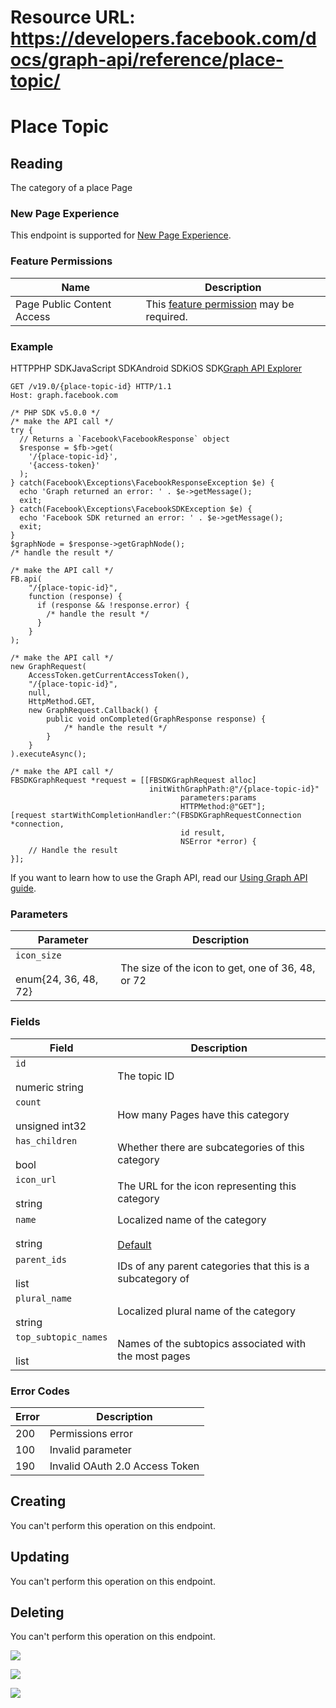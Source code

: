# Resource URL: https://developers.facebook.com/docs/graph-api/reference/place-topic/
Place Topic
===========

Reading
-------

The category of a place Page

### New Page Experience

This endpoint is supported for [New Page Experience](https://developers.facebook.com/docs/pages/new-pages-experience/).

### Feature Permissions

| Name | Description |
| --- | --- |
| Page Public Content Access | This [feature permission](https://developers.facebook.com/docs/apps/review/feature/) may be required. |

### Example

HTTPPHP SDKJavaScript SDKAndroid SDKiOS SDK[Graph API Explorer](https://developers.facebook.com/tools/explorer/?method=GET&path=%7Bplace-topic-id%7D&version=v19.0)

    GET /v19.0/{place-topic-id} HTTP/1.1
    Host: graph.facebook.com

    /* PHP SDK v5.0.0 */
    /* make the API call */
    try {
      // Returns a `Facebook\FacebookResponse` object
      $response = $fb->get(
        '/{place-topic-id}',
        '{access-token}'
      );
    } catch(Facebook\Exceptions\FacebookResponseException $e) {
      echo 'Graph returned an error: ' . $e->getMessage();
      exit;
    } catch(Facebook\Exceptions\FacebookSDKException $e) {
      echo 'Facebook SDK returned an error: ' . $e->getMessage();
      exit;
    }
    $graphNode = $response->getGraphNode();
    /* handle the result */

    /* make the API call */
    FB.api(
        "/{place-topic-id}",
        function (response) {
          if (response && !response.error) {
            /* handle the result */
          }
        }
    );

    /* make the API call */
    new GraphRequest(
        AccessToken.getCurrentAccessToken(),
        "/{place-topic-id}",
        null,
        HttpMethod.GET,
        new GraphRequest.Callback() {
            public void onCompleted(GraphResponse response) {
                /* handle the result */
            }
        }
    ).executeAsync();

    /* make the API call */
    FBSDKGraphRequest *request = [[FBSDKGraphRequest alloc]
                                   initWithGraphPath:@"/{place-topic-id}"
                                          parameters:params
                                          HTTPMethod:@"GET"];
    [request startWithCompletionHandler:^(FBSDKGraphRequestConnection *connection,
                                          id result,
                                          NSError *error) {
        // Handle the result
    }];

If you want to learn how to use the Graph API, read our [Using Graph API guide](https://developers.facebook.com/docs/graph-api/using-graph-api/).

### Parameters

| Parameter | Description |
| --- | --- |
| `icon_size`<br><br>enum{24, 36, 48, 72} | The size of the icon to get, one of 36, 48, or 72 |

### Fields

| Field | Description |
| --- | --- |
| `id`<br><br>numeric string | The topic ID |
| `count`<br><br>unsigned int32 | How many Pages have this category |
| `has_children`<br><br>bool | Whether there are subcategories of this category |
| `icon_url`<br><br>string | The URL for the icon representing this category |
| `name`<br><br>string | Localized name of the category<br><br>[Default](https://developers.facebook.com/docs/graph-api/using-graph-api/#fields) |
| `parent_ids`<br><br>list<id> | IDs of any parent categories that this is a subcategory of |
| `plural_name`<br><br>string | Localized plural name of the category |
| `top_subtopic_names`<br><br>list<string> | Names of the subtopics associated with the most pages |

### Error Codes

| Error | Description |
| --- | --- |
| 200 | Permissions error |
| 100 | Invalid parameter |
| 190 | Invalid OAuth 2.0 Access Token |

Creating
--------

You can't perform this operation on this endpoint.

Updating
--------

You can't perform this operation on this endpoint.

Deleting
--------

You can't perform this operation on this endpoint.

![](https://www.facebook.com/tr?id=675141479195042&ev=PageView&noscript=1)

![](https://www.facebook.com/tr?id=574561515946252&ev=PageView&noscript=1)

![](https://www.facebook.com/tr?id=1754628768090156&ev=PageView&noscript=1)